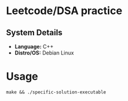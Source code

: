 # Leetcode/DSA practice 

## System Details

- **Language:** C++
- **Distro/OS:** Debian Linux

# Usage
``make && ./specific-solution-executable``

